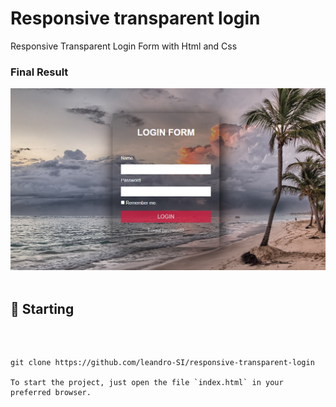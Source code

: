# Responsive transparent login
Responsive Transparent Login Form with Html and Css

### Final Result
<img src="img/final.png" alt="Web Version"/>
</br>
</br>

## 🚀 Starting
</br>

```

git clone https://github.com/leandro-SI/responsive-transparent-login

To start the project, just open the file `index.html` in your preferred browser.

```
